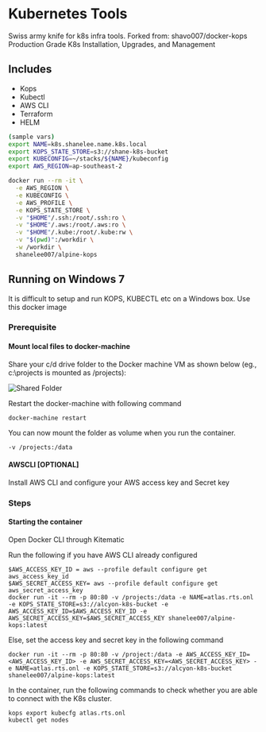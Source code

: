 # Kubernetes Tools

Swiss army knife for k8s infra tools. Forked from: shavo007/docker-kops
Production Grade K8s Installation, Upgrades, and Management

## Includes
* Kops
* Kubectl
* AWS CLI
* Terraform
* HELM

```bash
(sample vars)
export NAME=k8s.shanelee.name.k8s.local
export KOPS_STATE_STORE=s3://shane-k8s-bucket
export KUBECONFIG=~/stacks/${NAME}/kubeconfig
export AWS_REGION=ap-southeast-2

docker run --rm -it \
  -e AWS_REGION \
  -e KUBECONFIG \
  -e AWS_PROFILE \
  -e KOPS_STATE_STORE \
  -v "$HOME"/.ssh:/root/.ssh:ro \
  -v "$HOME"/.aws:/root/.aws:ro \
  -v "$HOME"/.kube:/root/.kube:rw \
  -v "$(pwd)":/workdir \
  -w /workdir \
  shanelee007/alpine-kops

```

## Running on Windows 7

It is difficult to setup and run KOPS, KUBECTL etc on a Windows box. Use this docker image 

### Prerequisite

#### Mount local files to docker-machine

Share your c/d drive folder to the Docker machine VM as shown below (eg., c:\projects is mounted as /projects):

![Shared Folder](doc/SharedFolder.png "SharedFolder")

Restart the docker-machine with following command

````
docker-machine restart
````

You can now mount the folder as volume when you run the container.
````
-v /projects:/data 
````

#### AWSCLI [OPTIONAL]

Install AWS CLI and configure your AWS access key and Secret key

### Steps

#### Starting the container

Open Docker CLI through Kitematic

Run the following if you have AWS CLI already configured
````
$AWS_ACCESS_KEY_ID = aws --profile default configure get aws_access_key_id
$AWS_SECRET_ACCESS_KEY= aws --profile default configure get aws_secret_access_key
docker run -it --rm -p 80:80 -v /projects:/data -e NAME=atlas.rts.onl -e KOPS_STATE_STORE=s3://alcyon-k8s-bucket -e AWS_ACCESS_KEY_ID=$AWS_ACCESS_KEY_ID -e AWS_SECRET_ACCESS_KEY=$AWS_SECRET_ACCESS_KEY shanelee007/alpine-kops:latest
````

Else, set the access key and secret key in the following command
````
docker run -it --rm -p 80:80 -v /project:/data -e AWS_ACCESS_KEY_ID=<AWS_ACCESS_KEY_ID> -e AWS_SECRET_ACCESS_KEY=<AWS_SECRET_ACCESS_KEY> -e NAME=atlas.rts.onl -e KOPS_STATE_STORE=s3://alcyon-k8s-bucket  shanelee007/alpine-kops:latest
````

In the container, run the following commands to check whether you are able to connect with the K8s cluster.
```` 
kops export kubecfg atlas.rts.onl
kubectl get nodes  
````